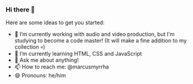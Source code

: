 ### Hi there 👋

Here are some ideas to get you started:

- 🔭 I’m currently working with audio and video production, but I'm studying to become a code master! (It will make a fine addition to my collection 💀)
- 🌱 I’m currently learning HTML, CSS and JavaScript
- 💬 Ask me about anything!
- 📫 How to reach me: @marcusmyrrha
- 😄 Pronouns: he/him
